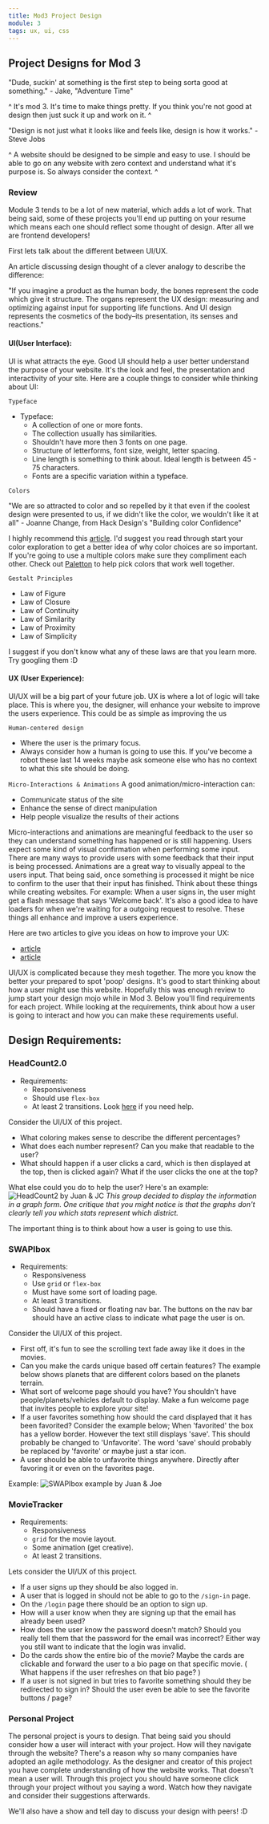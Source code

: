 ```yaml
---
title: Mod3 Project Design
module: 3
tags: ux, ui, css
---
```


## Project Designs for Mod 3

"Dude, suckin' at something is the first step to being sorta good at something." - Jake, "Adventure Time"

^ It's mod 3. It's time to make things pretty. If you think you're not good at design then just suck it up and work on it. ^

"Design is not just what it looks like and feels like, design is how it works." - Steve Jobs

^ A website should be designed to be simple and easy to use. I should be able to go on any website with zero context and understand what it's purpose is. So always consider the context. ^

### Review

Module 3 tends to be a lot of new material, which adds a lot of work. That being said, some of these projects you'll end up putting on your resume which means each one should reflect some thought of design. After all we are frontend developers!

First lets talk about the different between UI/UX.

An article discussing design thought of a clever analogy to describe the difference:

"If you imagine a product as the human body, the bones represent the code which give it structure. The organs represent the UX design: measuring and optimizing against input for supporting life functions. And UI design represents the cosmetics of the body–its presentation, its senses and reactions."

#### UI(User Interface):

UI is what attracts the eye. Good UI should help a user better understand the purpose of your website. It's the look and feel, the presentation and interactivity of your site. Here are a couple things to consider while thinking about UI:

`Typeface`
  * Typeface:
    * A collection of one or more fonts.
    * The collection usually has similarities.
    * Shouldn't have more then 3 fonts on one page.
    * Structure of letterforms, font size, weight, letter spacing.
    * Line length is something to think about. Ideal length is between 45 - 75 characters.
    * Fonts are a specific variation within a typeface.

`Colors`

"We are so attracted to color and so repelled by it that even if the coolest design were presented to us, if we didn't like the color, we wouldn't like it at all" - Joanne Change, from Hack Design's "Building color Confidence"

I highly recommend this [article](https://www.thinkful.com/learn/color-theory-basics/#Getting-Started). I'd suggest you read through start your color exploration to get a better idea of why color choices are so important.
If you're going to use a multiple colors make sure they compliment each other. Check out [Paletton](http://paletton.com/#uid=1000u0kllllaFw0g0qFqFg0w0aF) to help pick colors that work well together.


`Gestalt Principles`
  * Law of Figure
  * Law of Closure
  * Law of Continuity
  * Law of Similarity
  * Law of Proximity
  * Law of Simplicity

I suggest if you don't know what any of these laws are that you learn more. Try googling them :D

#### UX (User Experience):

UI/UX will be a big part of your future job. UX is where a lot of logic will take place. This is where you, the designer, will enhance your website to improve the users experience. This could be as simple as improving the us

`Human-centered design`
  * Where the user is the primary focus.
  * Always consider how a human is going to use this. If you've become a robot these last 14 weeks maybe ask someone else who has no context to what this site should be doing.

`Micro-Interactions & Animations`
  A good animation/micro-interaction can:
  * Communicate status of the site
  * Enhance the sense of direct manipulation
  * Help people visualize the results of their actions

Micro-interactions and animations are meaningful feedback to the user so they can understand something has happened or is still happening. Users expect some kind of visual confirmation when performing some input. There are many ways to provide users with some feedback that their input is being processed. Animations are a great way to visually appeal to the users input. That being said, once something is processed it might be nice to confirm to the user that their input has finished. Think about these things while creating websites. For example: When a user signs in, the user might get a flash message that says 'Welcome back'. It's also a good idea to have loaders for when we're waiting for a outgoing request to resolve. These things all enhance and improve a users experience.

Here are two articles to give you ideas on how to improve your UX:

 * [article](https://www.webdesignerdepot.com/2015/07/7-secrets-for-enhancing-ux-with-micro-interactions/)
 * [article](https://uxplanet.org/functional-animation-in-ux-design-what-makes-a-good-transition-d6e7b4344e5e)


 UI/UX is complicated because they mesh together. The more you know the better your prepared to spot 'poop' designs. It's good to start thinking about how a user might use this website. Hopefully this was enough review to jump start your design mojo while in Mod 3. Below you'll find requirements for each project. While looking at the requirements, think about how a user is going to interact and how you can make these requirements useful.

## Design Requirements:

### HeadCount2.0
* Requirements:
  * Responsiveness
  * Should use `flex-box`
  * At least 2 transitions. Look [here](https://github.com/turingschool-examples/intro-to-CSS-transitions) if you need help.

Consider the UI/UX of this project.

  * What coloring makes sense to describe the different percentages?
  * What does each number represent? Can you make that readable to the user?
  * What should happen if a user clicks a card, which is then displayed at the top, then is clicked again? What if the user clicks the one at the top?

  What else could you do to help the user? Here's an example:
  ![HeadCount2 by Juan & JC](http://g.recordit.co/tIFaj5S8wm.gif)
  *This group decided to display the information in a graph form. One critique that you might notice is that the graphs don't clearly tell you which stats represent which district.*

  The important thing is to think about how a user is going to use this.

### SWAPIbox
* Requirements:
  * Responsiveness
  * Use `grid` or `flex-box`
  * Must have some sort of loading page.
  * At least 3 transitions.
  * Should have a fixed or floating nav bar. The buttons on the nav bar should have an active class to indicate what page the user is on.

Consider the UI/UX of this project.

  * First off, it's fun to see the scrolling text fade away like it does in the movies.
  * Can you make the cards unique based off certain features? The example below shows planets that are different colors based on the planets terrain.
  * What sort of welcome page should you have? You shouldn't have people/planets/vehicles default to display. Make a fun welcome page that invites people to explore your site!
  * If a user favorites something how should the card displayed that it has been favorited? Consider the example below; When 'favorited' the box has a yellow border. However the text still displays 'save'. This should probably be changed to 'Unfavorite'. The word 'save' should probably be replaced by 'favorite' or maybe just a star icon.
  * A user should be able to unfavorite things anywhere. Directly after favoring it or even on the favorites page.

  Example:
  ![SWAPIbox example by Juan & Joe](http://recordit.co/db5PrEfGTQ/gif/notify)



### MovieTracker
  * Requirements:
    * Responsiveness
    * `grid` for the movie layout.
    * Some animation (get creative).
    * At least 2 transitions.

Lets consider the UI/UX of this project.

  * If a user signs up they should be also logged in.
  * A user that is logged in should not be able to go to the `/sign-in` page.
  * On the `/login` page there should be an option to sign up.
  * How will a user know when they are signing up that the email has already been used?
  * How does the user know the password doesn't match? Should you really tell them that the password for the email was incorrect? Either way you still want to indicate that the login was invalid.
  * Do the cards show the entire bio of the movie? Maybe the cards are clickable and forward the user to a bio page on that specific movie. ( What happens if the user refreshes on that bio page? )
  * If a user is not signed in but tries to favorite something should they be redirected to sign in? Should the user even be able to see the favorite buttons / page?

### Personal Project

  The personal project is yours to design. That being said you should consider how a user will interact with your project. How will they navigate through the website? There's a reason why so many companies have adopted an agile methodology. As the designer and creator of this project you have complete understanding of how the website works. That doesn't mean a user will. Through this project you should have someone click through your project without you saying a word. Watch how they navigate and consider their suggestions afterwards.

  We'll also have a show and tell day to discuss your design with peers! :D
